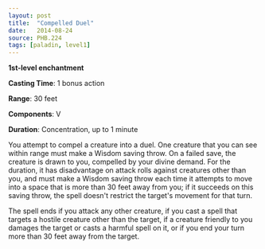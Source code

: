 ```yaml
---
layout: post
title:  "Compelled Duel"
date:   2014-08-24
source: PHB.224
tags: [paladin, level1]
---
```


**1st-level enchantment**

**Casting Time**: 1 bonus action

**Range**: 30 feet

**Components**: V

**Duration**: Concentration, up to 1 minute

You attempt to compel a creature into a duel. One creature that you can see within range must make a Wisdom saving throw. On a failed save, the creature is drawn to you, compelled by your divine demand. For the duration, it has disadvantage on attack rolls against creatures other than you, and must make a Wisdom saving throw each time it attempts to move into a space that is more than 30 feet away from you; if it succeeds on this saving throw, the spell doesn't restrict the target's movement for that turn.

The spell ends if you attack any other creature, if you cast a spell that targets a hostile creature other than the target, if a creature friendly to you damages the target or casts a harmful spell on it, or if you end your turn more than 30 feet away from the target.
